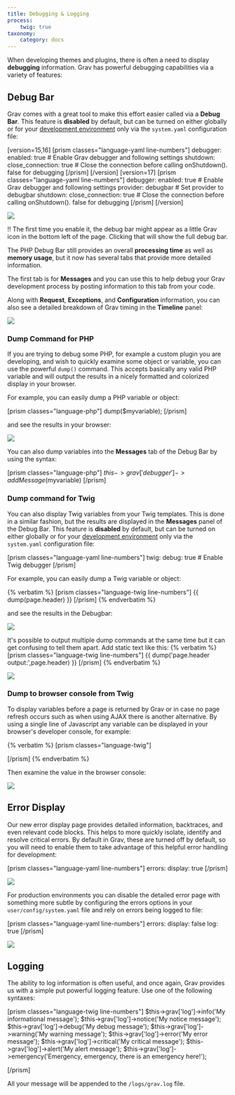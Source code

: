 ```yaml
---
title: Debugging & Logging
process:
    twig: true
taxonomy:
    category: docs
---
```


When developing themes and plugins, there is often a need to display **debugging** information. Grav has powerful debugging capabilities via a variety of features:

## Debug Bar

Grav comes with a great tool to make this effort easier called via a **Debug Bar**.  This feature is **disabled** by default, but can be turned on either globally or for your [development environment](../environment-config) only via the `system.yaml` configuration file:

[version=15,16]
[prism classes="language-yaml line-numbers"]
debugger:
  enabled: true                        # Enable Grav debugger and following settings
  shutdown:
    close_connection: true             # Close the connection before calling onShutdown(). false for debugging
[/prism]
[/version]
[version=17]
[prism classes="language-yaml line-numbers"]
debugger:
  enabled: true                        # Enable Grav debugger and following settings
  provider: debugbar                    # Set provider to debugbar
  shutdown:
    close_connection: true             # Close the connection before calling onShutdown(). false for debugging
[/prism]
[/version]

![](config.png)

!! The first time you enable it, the debug bar might appear as a little Grav icon in the bottom left of the page. Clicking that will show the full debug bar.

The PHP Debug Bar still provides an overall **processing time** as well as **memory usage**, but it now has several tabs that provide more detailed information.

The first tab is for **Messages** and you can use this to help debug your Grav development process by posting information to this tab from your code.

Along with **Request**, **Exceptions**, and **Configuration** information, you can also see a detailed breakdown of Grav timing in the **Timeline** panel:

![](timeline.png)

### Dump Command for PHP

If you are trying to debug some PHP, for example a custom plugin you are developing, and wish to quickly examine some object or variable, you can use the powerful `dump()` command.  This accepts basically any valid PHP variable and will output the results in a nicely formatted and colorized display in your browser.

For example, you can easily dump a PHP variable or object:

[prism classes="language-php"]
dump($myvariable);
[/prism]

and see the results in your browser:

![](dump.png)

You can also dump variables into the **Messages** tab of the Debug Bar by using the syntax:

[prism classes="language-php"]
$this->grav['debugger']->addMessage($myvariable)
[/prism]

### Dump command for Twig

You can also display Twig variables from your Twig templates.  This is done in a similar fashion, but the results are displayed in the **Messages** panel of the Debug Bar. This feature is **disabled** by default, but can be turned on either globally or for your [development environment](../environment-config) only via the `system.yaml` configuration file:

[prism classes="language-yaml line-numbers"]
twig:
  debug: true                        # Enable Twig debugger
[/prism]

For example, you can easily dump a Twig variable or object:

{% verbatim %}
[prism classes="language-twig line-numbers"]
{{ dump(page.header) }}
[/prism]
{% endverbatim %}

and see the results in the Debugbar:

![](twig-dump.png)

It's possible to output multiple dump commands at the same time but it can get confusing to tell them apart. Add static text like this:
{% verbatim %}
[prism classes="language-twig line-numbers"]
{{ dump('page.header output:',page.header) }}
[/prism]
{% endverbatim %}

![](twig-dump-text.png)

### Dump to browser console from Twig

To display variables before a page is returned by Grav or in case no page refresh occurs such as when using AJAX there is another alternative. By using a single line of Javascript any variable can be displayed in your browser's developer console, for example:

{% verbatim %}
[prism classes="language-twig"]
<script> console.log({{ page.header|json_encode|raw }}) </script>
[/prism]
{% endverbatim %}

Then examine the value in the browser console:

![](console-dump.png)

## Error Display

Our new error display page provides detailed information, backtraces, and even relevant code blocks.  This helps to more quickly isolate, identify and resolve critical errors. By default in Grav, these are turned off by default, so you will need to enable them to take advantage of this helpful error handling for development:

[prism classes="language-yaml line-numbers"]
errors:
  display: true
[/prism]

![](error.png)

For production environments you can disable the detailed error page with something more subtle by configuring the errors options in your `user/config/system.yaml` file and rely on errors being logged to file:

[prism classes="language-yaml line-numbers"]
errors:
  display: false
  log: true
[/prism]

![](error2.png)

## Logging

The ability to log information is often useful, and once again, Grav provides us with a simple put powerful logging feature.  Use one of the following syntaxes:

[prism classes="language-twig line-numbers"]
$this->grav['log']->info('My informational message');
$this->grav['log']->notice('My notice message');
$this->grav['log']->debug('My debug message');
$this->grav['log']->warning('My warning message');
$this->grav['log']->error('My error message');
$this->grav['log']->critical('My critical message');
$this->grav['log']->alert('My alert message');
$this->grav['log']->emergency('Emergency, emergency, there is an emergency here!');

[/prism]

All your message will be appended to the `/logs/grav.log` file.

